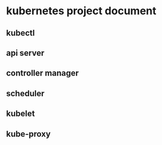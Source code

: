 # kubernetes project document

## kubectl

## api server

## controller manager

## scheduler

## kubelet

## kube-proxy
